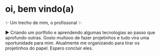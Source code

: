 # oi, bem vindo(a)

✨ Um trecho de mim, o profissonal ✨

:arrow_forward: Criando um portfolio e aprendendo algumas tecnologias ao passo que aprofundo outras. Gosto muitooo de fazer projetinhos e tudo vira uma oportunidade para mim. Atualmente me organizando para tirar os projetinhos do papel. Espero concluir eles. 

